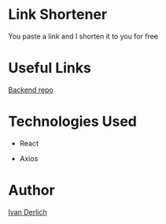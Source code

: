 # Link Shortener

You paste a link and I shorten it to you for free

# Useful Links

[Backend repo](https://github.com/IvanDerlich/linkshortener)

# Technologies Used

- React

- Axios

# Author

[Ivan Derlich](ivanderlich.com)
